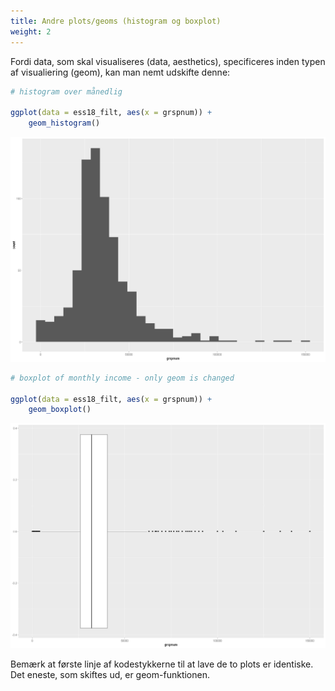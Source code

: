 ```yaml
---
title: Andre plots/geoms (histogram og boxplot)
weight: 2
---
```

Fordi data, som skal visualiseres (data, aesthetics), specificeres inden
typen af visualiering (geom), kan man nemt udskifte denne:

``` r
# histogram over månedlig

ggplot(data = ess18_filt, aes(x = grspnum)) + 
    geom_histogram()
```

![png](/output_57_1.png)

``` r
# boxplot of monthly income - only geom is changed

ggplot(data = ess18_filt, aes(x = grspnum)) + 
    geom_boxplot()
```

![png](/output_58_0.png)

Bemærk at første linje af kodestykkerne til at lave de to plots er
identiske. Det eneste, som skiftes ud, er geom-funktionen.
